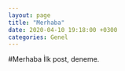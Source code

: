 ```yaml
---
layout: page
title: "Merhaba"
date: 2020-04-10 19:18:00 +0300
categories: Genel
---
```


#Merhaba
İlk post, deneme.
